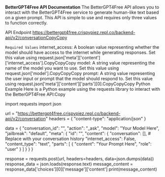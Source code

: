 **BetterGPT4Free API Documentation**
The BetterGPT4Free API allows you to interact with the BetterGPT4Free service to generate human-like text based on a given prompt. This API is simple to use and requires only three values to function correctly.

API Endpoint
https://bettergpt4free.crispypiez.repl.co/backend-api/v2/conversationCopyCopy

`Required Values`
internet_access: A boolean value representing whether the model should have access to the internet while generating responses. Set this value using request.json['meta']['content']['internet_access'].CopyCopyCopy
model: A string value representing the name of the model you want to use. Set this value using request.json['model'].CopyCopyCopy
prompt: A string value representing the user input or prompt that the model should respond to. Set this value using request.json['meta']['content']['parts'][0].CopyCopyCopy
Python Example
Here is a Python example using the requests library to interact with the BetterGPT4Free API:Copy

import requests
import json

url = "https://bettergpt4free.crispypiez.repl.co/backend-api/v2/conversation"
headers = {
    "content-type": "application/json"
}

data = {
    "conversation_id": "",
    "action": "_ask",
    "model": "Your Model Here",
    "jailbreak": "default",
    "meta": {
        "id": "",
        "content": {
            "conversation": [],  # Replace with your conversation history
            "internet_access": False,
            "content_type": "text",
            "parts": [
                {
                    "content": "Your Prompt Here",
                    "role": "user"
                }
            ]
        }
    }
}

response = requests.post(url, headers=headers, data=json.dumps(data))
response_data = json.loads(response.text)
message_content = response_data['choices'][0]['message']['content']
print(message_content)
